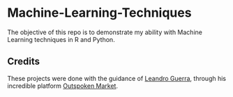 # Machine-Learning-Techniques
The objective of this repo is to demonstrate my ability with Machine Learning techniques in R and Python.

## Credits
These projects were done with the guidance of [Leandro Guerra](https://www.linkedin.com/in/leandroguerra1/), through his incredible platform [Outspoken Market](https://www.outspokenmarket.com/).
